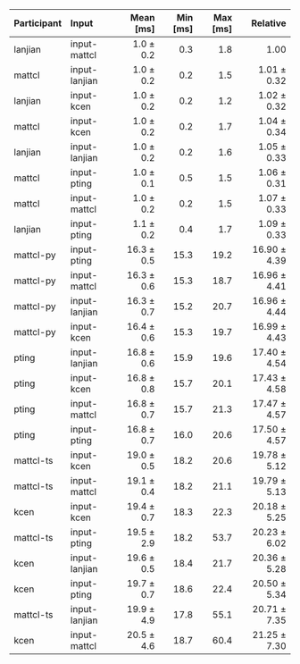 | Participant | Input | Mean [ms] | Min [ms] | Max [ms] | Relative |
|:---|:---|---:|---:|---:|---:|
| lanjian | input-mattcl | 1.0 ± 0.2 | 0.3 | 1.8 | 1.00 |
| mattcl | input-lanjian | 1.0 ± 0.2 | 0.2 | 1.5 | 1.01 ± 0.32 |
| lanjian | input-kcen | 1.0 ± 0.2 | 0.2 | 1.2 | 1.02 ± 0.32 |
| mattcl | input-kcen | 1.0 ± 0.2 | 0.2 | 1.7 | 1.04 ± 0.34 |
| lanjian | input-lanjian | 1.0 ± 0.2 | 0.2 | 1.6 | 1.05 ± 0.33 |
| mattcl | input-pting | 1.0 ± 0.1 | 0.5 | 1.5 | 1.06 ± 0.31 |
| mattcl | input-mattcl | 1.0 ± 0.2 | 0.2 | 1.5 | 1.07 ± 0.33 |
| lanjian | input-pting | 1.1 ± 0.2 | 0.4 | 1.7 | 1.09 ± 0.33 |
| mattcl-py | input-pting | 16.3 ± 0.5 | 15.3 | 19.2 | 16.90 ± 4.39 |
| mattcl-py | input-mattcl | 16.3 ± 0.6 | 15.3 | 18.7 | 16.96 ± 4.41 |
| mattcl-py | input-lanjian | 16.3 ± 0.7 | 15.2 | 20.7 | 16.96 ± 4.44 |
| mattcl-py | input-kcen | 16.4 ± 0.6 | 15.3 | 19.7 | 16.99 ± 4.43 |
| pting | input-lanjian | 16.8 ± 0.6 | 15.9 | 19.6 | 17.40 ± 4.54 |
| pting | input-kcen | 16.8 ± 0.8 | 15.7 | 20.1 | 17.43 ± 4.58 |
| pting | input-mattcl | 16.8 ± 0.7 | 15.7 | 21.3 | 17.47 ± 4.57 |
| pting | input-pting | 16.8 ± 0.7 | 16.0 | 20.6 | 17.50 ± 4.57 |
| mattcl-ts | input-kcen | 19.0 ± 0.5 | 18.2 | 20.6 | 19.78 ± 5.12 |
| mattcl-ts | input-mattcl | 19.1 ± 0.4 | 18.2 | 21.1 | 19.79 ± 5.13 |
| kcen | input-kcen | 19.4 ± 0.7 | 18.3 | 22.3 | 20.18 ± 5.25 |
| mattcl-ts | input-pting | 19.5 ± 2.9 | 18.2 | 53.7 | 20.23 ± 6.02 |
| kcen | input-lanjian | 19.6 ± 0.5 | 18.4 | 21.7 | 20.36 ± 5.28 |
| kcen | input-pting | 19.7 ± 0.7 | 18.6 | 22.4 | 20.50 ± 5.34 |
| mattcl-ts | input-lanjian | 19.9 ± 4.9 | 17.8 | 55.1 | 20.71 ± 7.35 |
| kcen | input-mattcl | 20.5 ± 4.6 | 18.7 | 60.4 | 21.25 ± 7.30 |
